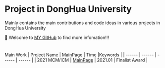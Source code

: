 # Project in DongHua University

Mainly contains the main contributions and code ideas in various projects in DongHua University



🤗 Welcome to [MY GitHub](https://github.com/June24-Wu) to find more infomation!!!  

#
Main Work
| Project Name | MainPage | Time |Keywords |
| ------ | ------ | ------ | ------ |
| 2021 MCM/ICM | [MainPage](https://github.com/June24-Wu/OTIS_Work_Source/tree/master/Down_Load_Picture) | 2021.01 | Finalist Award |



